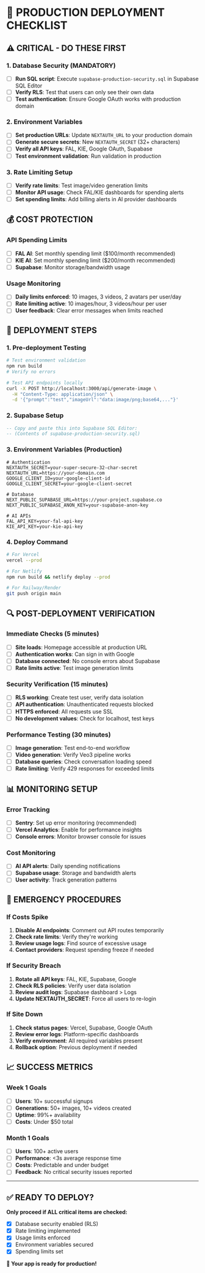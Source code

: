 # 🚀 **PRODUCTION DEPLOYMENT CHECKLIST**

## **⚠️ CRITICAL - DO THESE FIRST**

### **1. Database Security (MANDATORY)**
- [ ] **Run SQL script**: Execute `supabase-production-security.sql` in Supabase SQL Editor
- [ ] **Verify RLS**: Test that users can only see their own data
- [ ] **Test authentication**: Ensure Google OAuth works with production domain

### **2. Environment Variables**
- [ ] **Set production URLs**: Update `NEXTAUTH_URL` to your production domain
- [ ] **Generate secure secrets**: New `NEXTAUTH_SECRET` (32+ characters)
- [ ] **Verify all API keys**: FAL, KIE, Google OAuth, Supabase
- [ ] **Test environment validation**: Run validation in production

### **3. Rate Limiting Setup**
- [ ] **Verify rate limits**: Test image/video generation limits
- [ ] **Monitor API usage**: Check FAL/KIE dashboards for spending alerts
- [ ] **Set spending limits**: Add billing alerts in AI provider dashboards

## **💰 COST PROTECTION**

### **API Spending Limits**
- [ ] **FAL AI**: Set monthly spending limit ($100/month recommended)
- [ ] **KIE AI**: Set monthly spending limit ($200/month recommended)
- [ ] **Supabase**: Monitor storage/bandwidth usage

### **Usage Monitoring**
- [ ] **Daily limits enforced**: 10 images, 3 videos, 2 avatars per user/day
- [ ] **Rate limiting active**: 10 images/hour, 3 videos/hour per user
- [ ] **User feedback**: Clear error messages when limits reached

## **🔧 DEPLOYMENT STEPS**

### **1. Pre-deployment Testing**
```bash
# Test environment validation
npm run build
# Verify no errors

# Test API endpoints locally
curl -X POST http://localhost:3000/api/generate-image \
  -H "Content-Type: application/json" \
  -d '{"prompt":"test","imageUrl":"data:image/png;base64,..."}'
```

### **2. Supabase Setup**
```sql
-- Copy and paste this into Supabase SQL Editor:
-- (Contents of supabase-production-security.sql)
```

### **3. Environment Variables (Production)**
```env
# Authentication
NEXTAUTH_SECRET=your-super-secure-32-char-secret
NEXTAUTH_URL=https://your-domain.com
GOOGLE_CLIENT_ID=your-google-client-id
GOOGLE_CLIENT_SECRET=your-google-client-secret

# Database
NEXT_PUBLIC_SUPABASE_URL=https://your-project.supabase.co
NEXT_PUBLIC_SUPABASE_ANON_KEY=your-supabase-anon-key

# AI APIs
FAL_API_KEY=your-fal-api-key
KIE_API_KEY=your-kie-api-key
```

### **4. Deploy Command**
```bash
# For Vercel
vercel --prod

# For Netlify
npm run build && netlify deploy --prod

# For Railway/Render
git push origin main
```

## **🔍 POST-DEPLOYMENT VERIFICATION**

### **Immediate Checks (5 minutes)**
- [ ] **Site loads**: Homepage accessible at production URL
- [ ] **Authentication works**: Can sign in with Google
- [ ] **Database connected**: No console errors about Supabase
- [ ] **Rate limits active**: Test image generation limits

### **Security Verification (15 minutes)**
- [ ] **RLS working**: Create test user, verify data isolation
- [ ] **API authentication**: Unauthenticated requests blocked
- [ ] **HTTPS enforced**: All requests use SSL
- [ ] **No development values**: Check for localhost, test keys

### **Performance Testing (30 minutes)**
- [ ] **Image generation**: Test end-to-end workflow
- [ ] **Video generation**: Verify Veo3 pipeline works
- [ ] **Database queries**: Check conversation loading speed
- [ ] **Rate limiting**: Verify 429 responses for exceeded limits

## **📊 MONITORING SETUP**

### **Error Tracking**
- [ ] **Sentry**: Set up error monitoring (recommended)
- [ ] **Vercel Analytics**: Enable for performance insights
- [ ] **Console errors**: Monitor browser console for issues

### **Cost Monitoring**
- [ ] **AI API alerts**: Daily spending notifications
- [ ] **Supabase usage**: Storage and bandwidth alerts
- [ ] **User activity**: Track generation patterns

## **🚨 EMERGENCY PROCEDURES**

### **If Costs Spike**
1. **Disable AI endpoints**: Comment out API routes temporarily
2. **Check rate limits**: Verify they're working
3. **Review usage logs**: Find source of excessive usage
4. **Contact providers**: Request spending freeze if needed

### **If Security Breach**
1. **Rotate all API keys**: FAL, KIE, Supabase, Google
2. **Check RLS policies**: Verify user data isolation
3. **Review audit logs**: Supabase dashboard > Logs
4. **Update NEXTAUTH_SECRET**: Force all users to re-login

### **If Site Down**
1. **Check status pages**: Vercel, Supabase, Google OAuth
2. **Review error logs**: Platform-specific dashboards
3. **Verify environment**: All required variables present
4. **Rollback option**: Previous deployment if needed

## **📈 SUCCESS METRICS**

### **Week 1 Goals**
- [ ] **Users**: 10+ successful signups
- [ ] **Generations**: 50+ images, 10+ videos created
- [ ] **Uptime**: 99%+ availability
- [ ] **Costs**: Under $50 total

### **Month 1 Goals**
- [ ] **Users**: 100+ active users
- [ ] **Performance**: <3s average response time
- [ ] **Costs**: Predictable and under budget
- [ ] **Feedback**: No critical security issues reported

---

## **✅ READY TO DEPLOY?**

**Only proceed if ALL critical items are checked:**
- [x] Database security enabled (RLS)
- [x] Rate limiting implemented
- [x] Usage limits enforced
- [x] Environment variables secured
- [x] Spending limits set

**🚀 Your app is ready for production!**